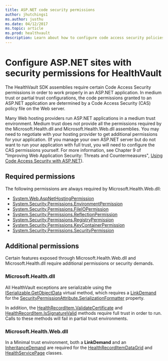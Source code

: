 ```yaml
---
title: ASP.NET code security permissions
author: jhutchings1
ms.author: justhu
ms.date: 04/12/2017
ms.topic: article
ms.prod: healthvault
description: Learn about how to configure code access security policies for HealthVault web apps. 
---
```


Configure ASP.NET sites with security permissions for HealthVault
=================================

The HealthVault SDK assemblies require certain Code Access Security permissions in order to work properly in an ASP.NET application. In medium trust or partial trust configurations, the code permissions granted to an ASP.NET application are determined by a Code Access Security (CAS) policy file on the Web server.

Many Web hosting providers run ASP.NET applications in a medium trust environment. Medium trust does not provide all the permissions required by the Microsoft.Health.dll and Microsoft.Health.Web.dll assemblies. You may need to negotiate with your hosting provider to get additional permissions for your application. (If you manage your own ASP.NET server but do not want to run your application with full trust, you will need to configure the CAS permissions yourself. For more information, see Chapter 9 of "Improving Web Application Security: Threats and Countermeasures", [Using Code Access Security with ASP.NET](https://msdn.microsoft.com/en-us/library/aa302425)).

Required permissions
--------------------

The following permissions are always required by Microsoft.Health.Web.dll:

-   [System.Web.AspNetHostingPermission](http://msdn2.microsoft.com/en-us/library/w3ht8sy3)
-   [System.Security.Permissions.EnvironmentPermission](http://msdn2.microsoft.com/en-us/library/eh3hcfha)
-   [System.Security.Permissions.FileIOPermission](http://msdn2.microsoft.com/en-us/library/6485ct6t)
-   [System.Security.Permissions.ReflectionPermission](http://msdn2.microsoft.com/en-us/library/079csk9t)
-   [System.Security.Permissions.RegistryPermission](http://msdn2.microsoft.com/en-us/library/88b6xhxd)
-   [System.Security.Permissions.KeyContainerPermission](http://msdn2.microsoft.com/en-us/library/bk0z5tde)
-   [System.Security.Permissions.SecurityPermission](http://msdn2.microsoft.com/en-us/library/k820e6k8)

Additional permissions
----------------------

Certain features exposed through Microsoft.Health.Web.dll and Microsoft.Health.dll require additional permissions or security demands.

### Microsoft.Health.dll

All HealthVault exceptions are serializable using the [ISerializable.GetObjectData](http://msdn2.microsoft.com/en-us/library/27cxsdk6) virtual method, which requires a [LinkDemand](https://msdn.microsoft.com/en-us/library/3ky50t49) for the [SecurityPermissionAttribute.SerializationFormatter](http://msdn2.microsoft.com/en-us/library/176fk2k2) property.

In addition, the [HealthRecordItem.ValidateCertificate](https://msdn.microsoft.com/en-us/library/microsoft.health.healthrecorditem.validatecertificate.aspx) and [HealthRecordItem.IsSignatureValid](https://msdn.microsoft.com/en-us/library/microsoft.health.healthrecorditem.issignaturevalid.aspx) methods require full trust in order to run. Calls to these methods will fail in partial trust environments.

### Microsoft.Health.Web.dll

In a Minimal trust environment, both a **LinkDemand** and an [InheritanceDemand](https://msdn.microsoft.com/en-us/library/x4yx82e6) are required for the [HealthRecordItemDataGrid](https://msdn.microsoft.com/en-us/library/microsoft.health.web.healthrecorditemdatagrid.aspx) and [HealthServicePage](https://msdn.microsoft.com/en-us/library/microsoft.health.web.healthservicepage.aspx) classes.
